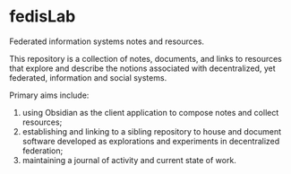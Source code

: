 # fedisLab
Federated information systems notes and resources.

This repository is a collection of notes, documents, and links to resources that explore and describe the notions associated with decentralized, yet federated, information and social systems.  

Primary aims include:  
1. using Obsidian as the client application to compose notes and collect resources;
2. establishing and linking to a sibling repository to house and document software developed as explorations and experiments in decentralized federation;
3. maintaining a journal of activity and current state of work.


